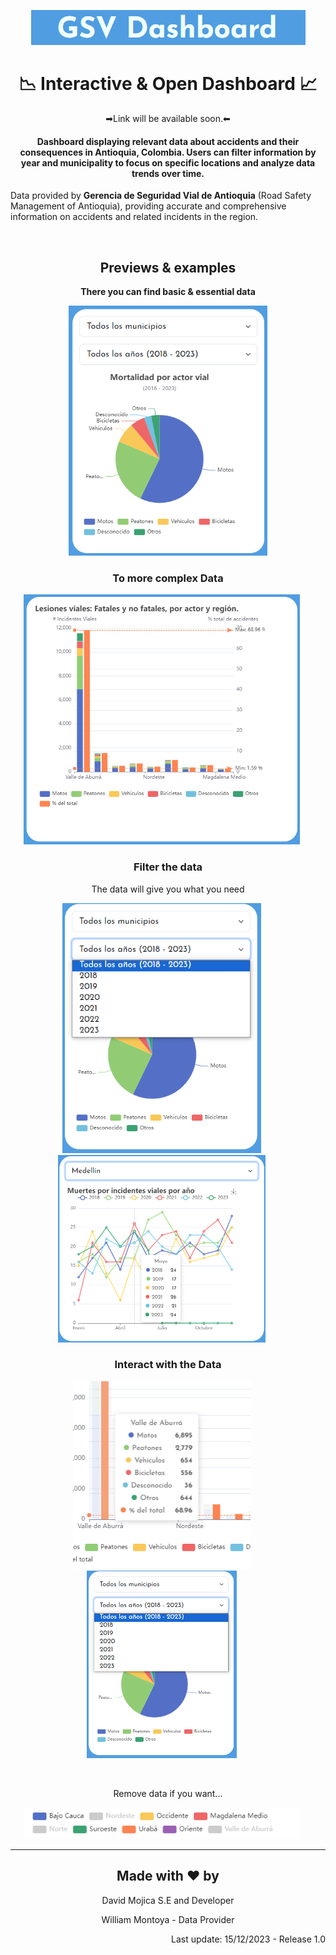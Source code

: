 <p align="center"> <img src="resources/readmeResx/titleImg.png"> </p>
<h1 align="center">📉 Interactive & Open Dashboard 📈 </h1>

<p align="center">➡Link will be available soon.⬅</p>
<h4 align="center">Dashboard displaying relevant data about accidents and their consequences in Antioquia, Colombia. Users can filter information by year and municipality to focus on specific locations and analyze data trends over time. </h4>
<p>Data provided by <b>Gerencia de Seguridad Vial de Antioquia</b> (Road Safety Management of Antioquia), providing accurate and comprehensive information on accidents and related incidents in the region.</p>
<br>
<h2 align="center">Previews & examples</h2>
<p align="center"><b>There you can find basic & essential data</b></p>
<p align="center"><img src="resources/readmeResx/c1.png" height="400" style="margin-left: 0px;"><p>

<h3 align="center">To more complex Data</h3>
<p align="center"> <img src="resources/readmeResx/b2.png" height="400" style="margin-left: 0px; margin-right: 20px;"> <p>


<h3 align="center">Filter the data</h3>
<p align="center">The data will give you what you need</p>
<p align="center">
<img src="resources/readmeResx/c4.png" height="400" style="margin-left: 0px; margin-right: 20px;">
<img src="resources/readmeResx/c5.png" height="300" style="margin-left: 0px; margin-right: 20px;">
</p>

<h3 align="center">Interact with the Data</h3>
<p align="center">
  <img src="resources/readmeResx/c6.png" height="300" style="margin-left: 0px; margin-right: 20px;">
  <img src="resources/readmeResx/c4.png" height="300" style="margin-left: 0px; margin-right: 20px;"></p>
<br>
<p align="center"> Remove data if you want...</p>
<p align="center">
  <img src="resources/readmeResx/c8.png" height="50" style="margin-left: 0px; margin-right: 20px;">
</p>
<hr>
<h2 align="center">Made with ♥ by</h2>
<p align="Center">David Mojica S.E and Developer</p>
<p align="Center">William Montoya - Data Provider</p>
<p align="right">Last update: 15/12/2023 - Release 1.0</p>
